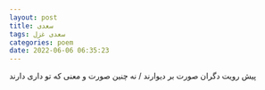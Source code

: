 ```yaml
---
layout: post
title: سعدی
tags: سعدی غزل
categories: poem
date: 2022-06-06 06:35:23
---
```


پیش رویت دگران صورت بر دیوارند / نه چنین صورت و معنی که تو داری دارند
